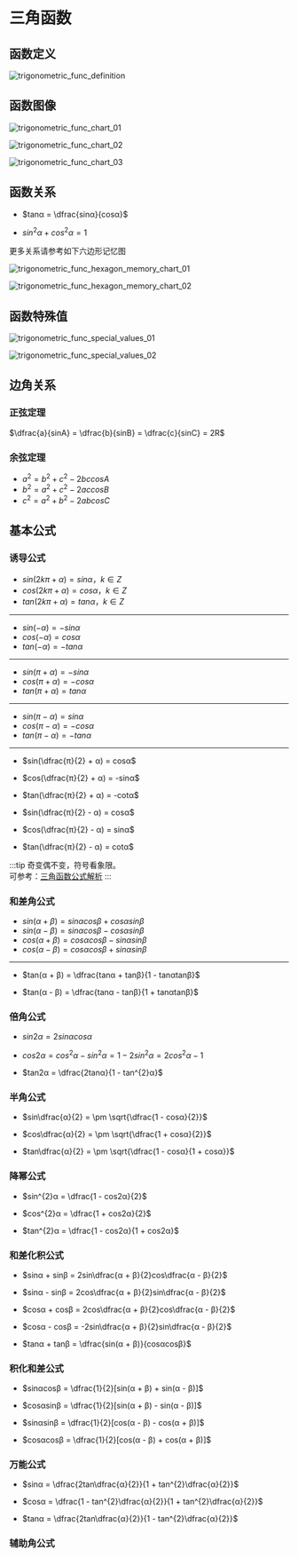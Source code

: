 # 三角函数

## 函数定义

![trigonometric_func_definition](https://raw.githubusercontent.com/Vsnoy/PicGo/main/VuePress/trigonometric_func_definition.png)

## 函数图像

![trigonometric_func_chart_01](https://raw.githubusercontent.com/Vsnoy/PicGo/main/VuePress/trigonometric_func_chart_01.png)

![trigonometric_func_chart_02](https://raw.githubusercontent.com/Vsnoy/PicGo/main/VuePress/trigonometric_func_chart_02.png)

![trigonometric_func_chart_03](https://raw.githubusercontent.com/Vsnoy/PicGo/main/VuePress/trigonometric_func_chart_03.png)

## 函数关系

- $tanα = \dfrac{sinα}{cosα}$

- $sin^{2}α + cos^{2}α = 1$

更多关系请参考如下六边形记忆图

![trigonometric_func_hexagon_memory_chart_01](https://raw.githubusercontent.com/Vsnoy/PicGo/main/VuePress/trigonometric_func_hexagon_memory_chart_01.png)

![trigonometric_func_hexagon_memory_chart_02](https://raw.githubusercontent.com/Vsnoy/PicGo/main/VuePress/trigonometric_func_hexagon_memory_chart_02.png)

## 函数特殊值

![trigonometric_func_special_values_01](https://raw.githubusercontent.com/Vsnoy/PicGo/main/VuePress/trigonometric_func_special_values_01.png)

![trigonometric_func_special_values_02](https://raw.githubusercontent.com/Vsnoy/PicGo/main/VuePress/trigonometric_func_special_values_02.png)

## 边角关系

### 正弦定理

$\dfrac{a}{sinA} = \dfrac{b}{sinB} = \dfrac{c}{sinC} = 2R$

### 余弦定理

- $a^{2} = b^{2} + c^{2} - 2bccosA$
- $b^{2} = a^{2} + c^{2} - 2accosB$
- $c^{2} = a^{2} + b^{2} - 2abcosC$

## 基本公式

### 诱导公式

- $sin(2kπ + α) = sinα，k∈Z$
- $cos(2kπ + α) = cosα，k∈Z$
- $tan(2kπ + α) = tanα，k∈Z$

---

- $sin(-α) = -sinα$
- $cos(-α) = cosα$
- $tan(-α) = -tanα$

---

- $sin(π + α) = -sinα$
- $cos(π + α) = -cosα$
- $tan(π + α) = tanα$

---

- $sin(π - α) = sinα$
- $cos(π - α) = -cosα$
- $tan(π - α) = -tanα$

---

- $sin(\dfrac{π}{2} + α) = cosα$
- $cos(\dfrac{π}{2} + α) = -sinα$
- $tan(\dfrac{π}{2} + α) = -cotα$

- $sin(\dfrac{π}{2} - α) = cosα$
- $cos(\dfrac{π}{2} - α) = sinα$
- $tan(\dfrac{π}{2} - α) = cotα$

:::tip
奇变偶不变，符号看象限。  
可参考：[三角函数公式解析](https://mp.weixin.qq.com/s?__biz=Mzg4ODU0NjU5OQ==&mid=2247511211&idx=1&sn=6ddfb1104c8550889123ec9398504ac0&chksm=cffb98e3f88c11f57398c03e8426d55bb5af03204cb81402af6cc9c48ad48f706313e9094828&scene=21#wechat_redirect)
:::

### 和差角公式

- $sin(α + β) = sinαcosβ + cosαsinβ$
- $sin(α - β) = sinαcosβ - cosαsinβ$
- $cos(α + β) = cosαcosβ - sinαsinβ$
- $cos(α - β) = cosαcosβ + sinαsinβ$

---

- $tan(α + β) = \dfrac{tanα + tanβ}{1 - tanαtanβ}$

- $tan(α - β) = \dfrac{tanα - tanβ}{1 + tanαtanβ}$

### 倍角公式

- $sin2α = 2sinαcosα$
- $cos2α = cos^{2}α - sin^{2}α = 1 - 2sin^{2}α = 2cos^{2}α - 1$

- $tan2α = \dfrac{2tanα}{1 - tan^{2}α}$

### 半角公式

- $sin\dfrac{α}{2} = \pm \sqrt{\dfrac{1 - cosα}{2}}$
- $cos\dfrac{α}{2} = \pm \sqrt{\dfrac{1 + cosα}{2}}$

- $tan\dfrac{α}{2} = \pm \sqrt{\dfrac{1 - cosα}{1 + cosα}}$

### 降幂公式

- $sin^{2}α = \dfrac{1 - cos2α}{2}$
- $cos^{2}α = \dfrac{1 + cos2α}{2}$

- $tan^{2}α = \dfrac{1 - cos2α}{1 + cos2α}$

### 和差化积公式

- $sinα + sinβ = 2sin\dfrac{α + β}{2}cos\dfrac{α - β}{2}$
- $sinα - sinβ = 2cos\dfrac{α + β}{2}sin\dfrac{α - β}{2}$
- $cosα + cosβ = 2cos\dfrac{α + β}{2}cos\dfrac{α - β}{2}$
- $cosα - cosβ = -2sin\dfrac{α + β}{2}sin\dfrac{α - β}{2}$

- $tanα + tanβ = \dfrac{sin(α + β)}{cosαcosβ}$

### 积化和差公式

- $sinαcosβ = \dfrac{1}{2}[sin(α + β) + sin(α - β)]$
- $cosαsinβ = \dfrac{1}{2}[sin(α + β) - sin(α - β)]$

- $sinαsinβ = \dfrac{1}{2}[cos(α - β) - cos(α + β)]$
- $cosαcosβ = \dfrac{1}{2}[cos(α - β) + cos(α + β)]$

### 万能公式

- $sinα = \dfrac{2tan\dfrac{α}{2}}{1 + tan^{2}\dfrac{α}{2}}$
- $cosα = \dfrac{1 - tan^{2}\dfrac{α}{2}}{1 + tan^{2}\dfrac{α}{2}}$

- $tanα = \dfrac{2tan\dfrac{α}{2}}{1 - tan^{2}\dfrac{α}{2}}$

### 辅助角公式
